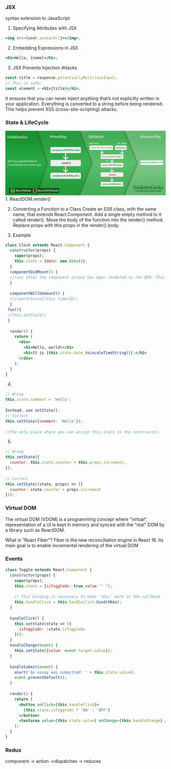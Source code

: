 ### JSX
syntax extension to JavaScript

1. Specifying Attributes with JSX
```jsx
<img src={user.avatarUrl}></img>;
```

2. Embedding Expressions in JSX
```jsx
<h1>Hello, {name}</h1>;
```

3. JSX Prevents Injection Attacks
```jsx
const title = response.potentiallyMaliciousInput;
// This is safe:
const element = <h1>{title}</h1>;
```
It ensures that you can never inject anything that’s not explicitly written in your application. Everything is converted to a string before being rendered. This helps prevent XSS (cross-site-scripting) attacks.


### State & LifeCycle

<img src="lifecycle.png"/>
1. ReactDOM.render()

2. Converting a Function to a Class
Create an ES6 class, with the same name, that extends React.Component.
Add a single empty method to it called render().
Move the body of the function into the render() method.
Replace props with this.props in the render() body.

3. Example
```jsx
class Clock extends React.Component {
  constructor(props) {
    super(props);
    this.state = {date: new Date()};
  }
  componentDidMount() {
  //runs after the component output has been rendered to the DOM. This is a //good place to set up a timer:
  }

  componentWillUnmount() {
  //clearInterval(this.timerID);
  }
 fun(){
 //this.setState()
 }

  render() {
    return (
      <div>
        <h1>Hello, world!</h1>
        <h2>It is {this.state.date.toLocaleTimeString()}.</h2>
      </div>
    );
  }
}
```

4.
```jsx
// Wrong
this.state.comment = 'Hello';

Instead, use setState():
// Correct
this.setState({comment: 'Hello'});

//The only place where you can assign this.state is the constructor.
```

5.
```jsx
// Wrong
this.setState({
  counter: this.state.counter + this.props.increment,
});

// Correct
this.setState((state, props) => ({
  counter: state.counter + props.increment
}));
```

### Virtual DOM
The virtual DOM (VDOM) is a programming concept where “virtual”, representation of a UI is kept in memory and synced with the “real” DOM by a library such as ReactDOM.

What is “React Fiber”?
Fiber is the new reconciliation engine in React 16. Its main goal is to enable incremental rendering of the virtual DOM



### Events
```jsx
class Toggle extends React.Component {
  constructor(props) {
    super(props);
    this.state = {isToggleOn: true,value:'" "};

    // This binding is necessary to make `this` work in the callback
    this.handleClick = this.handleClick.bind(this);
  }

  handleClick() {
    this.setState(state => ({
      isToggleOn: !state.isToggleOn
    }));
  }
  handleChange(event) {
    this.setState({value: event.target.value});
  }

  handleSubmit(event) {
    alert('An essay was submitted: ' + this.state.value);
    event.preventDefault();
  }

  render() {
    return (
      <button onClick={this.handleClick}>
        {this.state.isToggleOn ? 'ON' : 'OFF'}
      </button>
      <textarea value={this.state.value} onChange={this.handleChange} />
    );
  }
}
```

### Redux
component -> action ->dispatches -> reduces 
